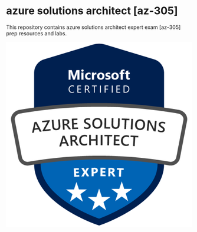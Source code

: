 # azure solutions architect [az-305]

This repository contains azure solutions architect expert exam [az-305] prep resources and labs.

![Azure Solutions Architect Expert](https://github.com/akshayytondak/azure-solutions-architect/blob/main/labs/image/azure-solutions-architect-expert.png?raw=true)
